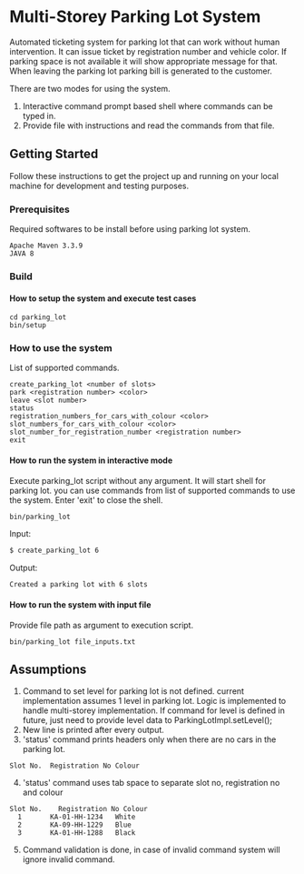 # Multi-Storey Parking Lot System

Automated ticketing system for parking lot that can work without human intervention. It can issue ticket by registration number and vehicle color. If parking space is not available it will show appropriate message for that. When leaving the parking lot parking bill is generated to the customer.

There are two modes for using the system.

1) Interactive command prompt based shell where commands can be typed in.
2) Provide file with instructions and read the commands from that file.

## Getting Started

Follow these instructions to get the project up and running on your local machine for development and testing purposes.

### Prerequisites
Required softwares to be install before using parking lot system.
```
Apache Maven 3.3.9  
JAVA 8
```

### Build

#### How to setup the system and execute test cases
```
cd parking_lot
bin/setup
```
### How to use the system
List of supported commands.
```
create_parking_lot <number of slots>
park <registration number> <color>
leave <slot number>
status
registration_numbers_for_cars_with_colour <color>
slot_numbers_for_cars_with_colour <color>
slot_number_for_registration_number <registration number>
exit
```
#### How to run the system in interactive mode
Execute parking_lot script without any argument. It will start shell for parking lot.
you can use commands from list of supported commands to use the system. 
Enter 'exit' to close the shell.
```
bin/parking_lot
```
Input:

```sh
$ create_parking_lot 6
```

Output:

```sh
Created a parking lot with 6 slots
```

#### How to run the system with input file
Provide file path as argument to execution script.
```
bin/parking_lot file_inputs.txt
```
## Assumptions
1. Command to set level for parking lot is not defined. current implementation assumes 1 level in parking lot.
Logic is implemented to handle multi-storey implementation. If command for level is defined in future, just need to provide level data to ParkingLotImpl.setLevel();
2. New line is printed after every output.
3. 'status' command prints headers only when there are no cars in the parking lot.
```
Slot No.  Registration No Colour
```
4. 'status' command uses tab space to separate slot no, registration no and colour
```
Slot No.    Registration No Colour
  1       KA-01-HH-1234   White
  2       KA-09-HH-1229   Blue
  3       KA-01-HH-1288   Black
```
5. Command validation is done, in case of invalid command system will ignore invalid command.
